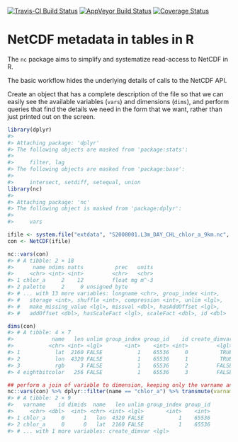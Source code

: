 
<!-- README.md is generated from README.Rmd. Please edit that file -->
[![Travis-CI Build Status](https://travis-ci.org/r-gris/nc.svg?branch=master)](https://travis-ci.org/r-gris/nc) [![AppVeyor Build Status](https://ci.appveyor.com/api/projects/status/github/r-gris/nc?branch=master&svg=true)](https://ci.appveyor.com/project/r-gris/nc) [![Coverage Status](https://img.shields.io/codecov/c/github/r-gris/nc/master.svg)](https://codecov.io/github/r-gris/nc?branch=master)

NetCDF metadata in tables in R
==============================

The `nc` package aims to simplify and systematize read-access to NetCDF in R.

The basic workflow hides the underlying details of calls to the NetCDF API.

Create an object that has a complete description of the file so that we can easily see the available variables (`vars`) and dimensions (`dims`), and perform queries that find the details we need in the form that we want, rather than just printed out on the screen.

``` r
library(dplyr)
#> 
#> Attaching package: 'dplyr'
#> The following objects are masked from 'package:stats':
#> 
#>     filter, lag
#> The following objects are masked from 'package:base':
#> 
#>     intersect, setdiff, setequal, union
library(nc)
#> 
#> Attaching package: 'nc'
#> The following object is masked from 'package:dplyr':
#> 
#>     vars

ifile <- system.file("extdata", "S2008001.L3m_DAY_CHL_chlor_a_9km.nc", package = "nc")
con <- NetCDF(ifile)
```

``` r
nc::vars(con)
#> # A tibble: 2 × 18
#>      name ndims natts          prec   units
#>     <chr> <int> <int>         <chr>   <chr>
#> 1 chlor_a     2    12         float mg m^-3
#> 2 palette     2     0 unsigned byte        
#> # ... with 13 more variables: longname <chr>, group_index <int>,
#> #   storage <int>, shuffle <int>, compression <int>, unlim <lgl>,
#> #   make_missing_value <lgl>, missval <dbl>, hasAddOffset <lgl>,
#> #   addOffset <dbl>, hasScaleFact <lgl>, scaleFact <dbl>, id <dbl>

dims(con)
#> # A tibble: 4 × 7
#>            name   len unlim group_index group_id    id create_dimvar
#>           <chr> <int> <lgl>       <int>    <int> <int>         <lgl>
#> 1           lat  2160 FALSE           1    65536     0          TRUE
#> 2           lon  4320 FALSE           1    65536     1          TRUE
#> 3           rgb     3 FALSE           1    65536     2         FALSE
#> 4 eightbitcolor   256 FALSE           1    65536     3         FALSE

## perform a join of variable to dimension, keeping only the varname and id
nc::vars(con) %>% dplyr::filter(name == "chlor_a") %>% transmute(varname = name, id) %>%  inner_join(con$vardim, "id") %>% inner_join(dims(con), c("dimids" = "id"))
#> # A tibble: 2 × 9
#>   varname    id dimids  name   len unlim group_index group_id
#>     <chr> <dbl>  <int> <chr> <int> <lgl>       <int>    <int>
#> 1 chlor_a     0      1   lon  4320 FALSE           1    65536
#> 2 chlor_a     0      0   lat  2160 FALSE           1    65536
#> # ... with 1 more variables: create_dimvar <lgl>
```

<!--

-->
